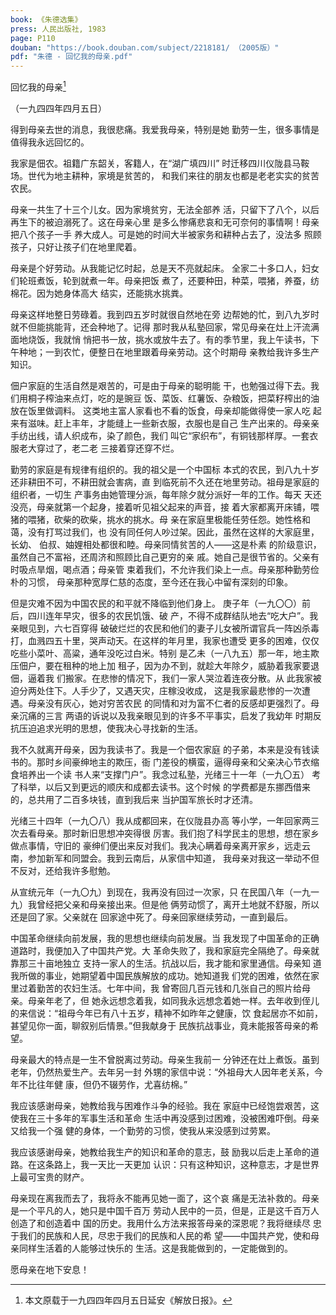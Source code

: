```yaml
---
book: 《朱德选集》
press: 人民出版社, 1983
page: P110
douban: "https://book.douban.com/subject/2218181/ （2005版）"
pdf: "朱德 - 回忆我的母亲.pdf"
---
```


回忆我的母亲[^1]

（一九四四年四月五日）

[^1]: 本文原载于一九四四年四月五日延安《解放日报》。

得到母亲去世的消息，我很悲痛。我爱我母亲，特别是她
勤劳一生，很多事情是值得我永远回忆的。

我家是佃农。祖籍广东韶关，客籍人，在“湖广填四川”
时迁移四川仪陇县马鞍场。世代为地主耕种，家境是贫苦的，
和我们来往的朋友也都是老老实实的贫苦农民。

母亲一共生了十三个儿女。因为家境贫穷，无法全部养
活，只留下了八个，以后再生下的被迫溺死了。这在母亲心里
是多么惨痛悲哀和无可奈何的事情啊！母亲把八个孩子一手
养大成人。可是她的时间大半被家务和耕种占去了，没法多
照顾孩子，只好让孩子们在地里爬着。

母亲是个好劳动。从我能记忆时起，总是天不亮就起床。
全家二十多口人，妇女们轮班煮饭，轮到就煮一年。母亲把饭
煮了，还要种田，种菜，喂猪，养蚕，纺棉花。因为她身体高大
结实，还能挑水挑粪。

母亲这样地整日劳碌着。我到四五岁时就很自然地在旁
边帮她的忙，到八九岁时就不但能挑能背，还会种地了。记得
那时我从私塾回家，常见母亲在灶上汗流满面地烧饭，我就悄
悄把书一放，挑水或放牛去了。有的季节里，我上午读书，下
午种地；一到农忙，便整日在地里跟着母亲劳动。这个时期母
亲教给我许多生产知识。

佃户家庭的生活自然是艰苦的，可是由于母亲的聪明能
干，也勉强过得下去。我们用桐子榨油来点灯，吃的是豌豆
饭、菜饭、红薯饭、杂粮饭，把菜籽榨出的油放在饭里做调料。
这类地主富人家看也不看的饭食，母亲却能做得使一家人吃
起来有滋味。赶上丰年，才能缝上一些新衣服，衣服也是自己
生产出来的。母亲亲手纺出线，请人织成布，染了颜色，我们
叫它“家织布”，有铜钱那样厚。一套衣服老大穿过了，老二老
三接着穿还穿不烂。

勤劳的家庭是有规律有组织的。我的祖父是一个中国标
本式的农民，到八九十岁还非耕田不可，不耕田就会害病，直
到临死前不久还在地里劳动。祖母是家庭的组织者，一切生
产事务由她管理分派，每年除夕就分派好一年的工作。每天
天还没亮，母亲就第一个起身，接着听见祖父起来的声音，接
着大家都离开床铺，喂猪的喂猪，砍柴的砍柴，挑水的挑水。母
亲在家庭里极能任劳任怨。她性格和蔼，没有打骂过我们，也
没有同任何人吵过架。因此，虽然在这样的大家庭里，长幼、
伯叔、妯娌相处都很和睦。母亲同情贫苦的人——这是朴素
的阶级意识，虽然自己不富裕，还周济和照顾比自己更穷的亲
戚。她自己是很节省的。父亲有时吸点旱烟，喝点酒；母亲管
束着我们，不允许我们染上一点。母亲那种勤劳俭朴的习惯，
母亲那种宽厚仁慈的态度，至今还在我心中留有深刻的印象。

但是灾难不因为中国农民的和平就不降临到他们身上。
庚子年（一九〇〇）前后，四川连年早灾，很多的农民饥饿、破
产，不得不成群结队地去“吃大户”。我亲眼见到，六七百穿得
破破烂烂的农民和他们的妻子儿女被所谓官兵一阵凶杀毒
打，血溅四五十里，哭声动天。在这样的年月里，我家也遭受
更多的困难，仅仅吃些小菜叶、高粱，通年没吃过白米。特别
是乙未（一八九五）那一年，地主欺压佃户，要在租种的地上加
租子，因为办不到，就趁大年除夕，威胁着我家要退佃，逼着我
们搬家。在悲惨的情况下，我们一家人哭泣着连夜分散。从
此我家被迫分两处住下。人手少了，又遇天灾，庄稼没收成，
这是我家最悲惨的一次遭遇。母亲没有灰心，她对穷苦农民
的同情和对为富不仁者的反感却更强烈了。母亲沉痛的三言
两语的诉说以及我亲眼见到的许多不平事实，启发了我幼年
时期反抗压迫追求光明的思想，使我决心寻找新的生活。

我不久就离开母亲，因为我读书了。我是一个佃农家庭
的子弟，本来是没有钱读书的。那时乡间豪绅地主的欺压，衙
门差役的横蛮，逼得母亲和父亲决心节衣缩食培养出一个读
书人来“支撑门户”。我念过私塾，光绪三十一年（一九〇五）
考了科举，以后又到更远的顺庆和成都去读书。这个时候
的学费都是东挪西借来的，总共用了二百多块钱，直到我后来
当护国军旅长时才还清。

光绪三十四年（一九〇八）我从成都回来，在仪陇县办高
等小学，一年回家两三次去看母亲。那时新旧思想冲突得很
厉害。我们抱了科学民主的思想，想在家乡做点事情，守旧的
豪绅们便出来反对我们。我决心瞒着母亲离开家乡，远走云
南，参加新军和同盟会。我到云南后，从家信中知道，
我母亲对我这一举动不但不反对，还给我许多慰勉。

从宣统元年（一九〇九）到现在，我再没有回过一次家，只
在民国八年（一九一九）我曾经把父亲和母亲接出来。但是他
俩劳动惯了，离开土地就不舒服，所以还是回了家。父亲就在
回家途中死了。母亲回家继续劳动，一直到最后。

中国革命继续向前发展，我的思想也继续向前发展。当
我发现了中国革命的正确道路时，我便加入了中国共产党。大
革命失败了，我和家庭完全隔绝了。母亲就靠那三十亩地独立
支持一家人的生活。抗战以后，我才能和家里通信。母亲知
道我所做的事业，她期望着中国民族解放的成功。她知道我
们党的困难，依然在家里过着勤苦的农妇生活。七年中间，我
曾寄回几百元钱和几张自己的照片给母亲。母亲年老了，但
她永远想念着我，如同我永远想念着她一样。去年收到侄儿
的来信说：“祖母今年已有八十五岁，精神不如昨年之健康，饮
食起居亦不如前，甚望见你一面，聊叙别后情景。”但我献身于
民族抗战事业，竟未能报答母亲的希望。

母亲最大的特点是一生不曾脱离过劳动。母亲生我前一
分钟还在灶上煮饭。虽到老年，仍然热爱生产。去年另一封
外甥的家信中说：“外祖母大人因年老关系，今年不比往年健
康，但仍不辍劳作，尤喜纺棉。”

我应该感谢母亲，她教给我与困难作斗争的经验。我在
家庭中已经饱尝艰苦，这使我在三十多年的军事生活和革命
生活中再没感到过困难，没被困难吓倒。母亲又给我一个强
健的身体，一个勤劳的习惯，使我从来没感到过劳累。

我应该感谢母亲，她教给我生产的知识和革命的意志，鼓
励我以后走上革命的道路。在这条路上，我一天比一天更加
认识：只有这种知识，这种意志，才是世界上最可宝贵的财产。

母亲现在离我而去了，我将永不能再见她一面了，这个哀
痛是无法补救的。母亲是一个平凡的人，她只是中国千百万
劳动人民中的一员，但是，正是这千百万人创造了和创造着中
国的历史。我用什么方法来报答母亲的深恩呢？我将继续尽
忠于我们的民族和人民，尽忠于我们的民族和人民的希
望——中国共产党，使和母亲同样生活着的人能够过快乐的
生活。这是我能做到的，一定能做到的。

愿母亲在地下安息！
